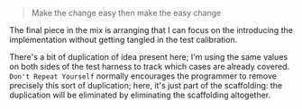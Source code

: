 > Make the change easy
> then make the easy change

The final piece in the mix is arranging that I can focus on
the introducing the implementation without getting tangled
in the test calibration.

There's a bit of duplication of idea present here; I'm using
the same values on both sides of the test harness to track
which cases are already covered.  `Don't Repeat Yourself`
normally encourages the programmer to remove precisely this
sort of duplication; here, it's just part of the scaffolding:
the duplication will be eliminated by eliminating the scaffolding
altogether.

